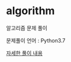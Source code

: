 # algorithm
알고리즘 문제 풀이

문제풀이 언어 : Python3.7

[자세한 풀이 내용](https://velog.io/@sawol/series/algorithm)


